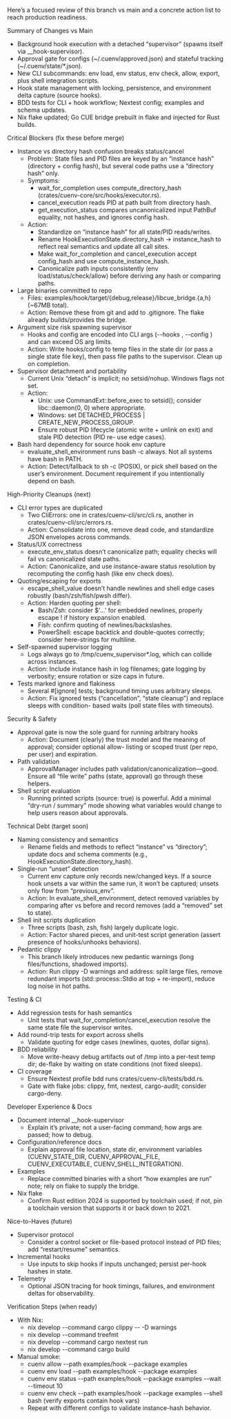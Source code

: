 Here’s a focused review of this branch vs main and a concrete action list to reach production
  readiness.

  Summary of Changes vs Main

  - Background hook execution with a detached “supervisor” (spawns itself via __hook-supervisor).
  - Approval gate for configs (~/.cuenv/approved.json) and stateful tracking (~/.cuenv/state/*.json).
  - New CLI subcommands: env load, env status, env check, allow, export, plus shell integration scripts.
  - Hook state management with locking, persistence, and environment delta capture (source hooks).
  - BDD tests for CLI + hook workflow; Nextest config; examples and schema updates.
  - Nix flake updated; Go CUE bridge prebuilt in flake and injected for Rust builds.

  Critical Blockers (fix these before merge)

  - Instance vs directory hash confusion breaks status/cancel
      - Problem: State files and PID files are keyed by an “instance hash” (directory + config hash),
  but several code paths use a “directory hash” only.
      - Symptoms:
          - wait_for_completion uses compute_directory_hash (crates/cuenv-core/src/hooks/executor.rs).
          - cancel_execution reads PID at path built from directory hash.
          - get_execution_status compares uncanonicalized input PathBuf equality, not hashes, and
  ignores config hash.
      - Action:
          - Standardize on “instance hash” for all state/PID reads/writes.
          - Rename HookExecutionState.directory_hash → instance_hash to reflect real semantics and
  update all call sites.
          - Make wait_for_completion and cancel_execution accept config_hash and use
  compute_instance_hash.
          - Canonicalize path inputs consistently (env load/status/check/allow) before deriving any hash
  or comparing paths.
  - Large binaries committed to repo
      - Files: examples/hook/target/{debug,release}/libcue_bridge.{a,h} (~67MB total).
      - Action: Remove these from git and add to .gitignore. The flake already builds/provides the
  bridge.
  - Argument size risk spawning supervisor
      - Hooks and config are encoded into CLI args (--hooks <json>, --config <json>) and can exceed OS
  arg limits.
      - Action: Write hooks/config to temp files in the state dir (or pass a single state file key),
  then pass file paths to the supervisor. Clean up on completion.
  - Supervisor detachment and portability
      - Current Unix “detach” is implicit; no setsid/nohup. Windows flags not set.
      - Action:
          - Unix: use CommandExt::before_exec to setsid(); consider libc::daemon(0, 0) where
  appropriate.
          - Windows: set DETACHED_PROCESS | CREATE_NEW_PROCESS_GROUP.
          - Ensure robust PID lifecycle (atomic write + unlink on exit) and stale PID detection (PID re-
  use edge cases).
  - Bash hard dependency for source hook env capture
      - evaluate_shell_environment runs bash -c always. Not all systems have bash in PATH.
      - Action: Detect/fallback to sh -c (POSIX), or pick shell based on the user’s environment.
  Document requirement if you intentionally depend on bash.

  High-Priority Cleanups (next)

  - CLI error types are duplicated
      - Two CliErrors: one in crates/cuenv-cli/src/cli.rs, another in crates/cuenv-cli/src/errors.rs.
      - Action: Consolidate into one, remove dead code, and standardize JSON envelopes across commands.
  - Status/UX correctness
      - execute_env_status doesn’t canonicalize path; equality checks will fail vs canonicalized state
  paths.
      - Action: Canonicalize, and use instance-aware status resolution by recomputing the config hash
  (like env check does).
  - Quoting/escaping for exports
      - escape_shell_value doesn’t handle newlines and shell edge cases robustly (bash/zsh/fish/pwsh
  differ).
      - Action: Harden quoting per shell:
          - Bash/Zsh: consider $'...' for embedded newlines, properly escape ! if history expansion
  enabled.
          - Fish: confirm quoting of newlines/backslashes.
          - PowerShell: escape backtick and double-quotes correctly; consider here-strings for
  multiline.
  - Self-spawned supervisor logging
      - Logs always go to /tmp/cuenv_supervisor*.log, which can collide across instances.
      - Action: Include instance hash in log filenames; gate logging by verbosity; ensure rotation or
  size caps in future.
  - Tests marked ignore and flakiness
      - Several #[ignore] tests; background timing uses arbitrary sleeps.
      - Action: Fix ignored tests (“cancellation”, “state cleanup”) and replace sleeps with condition-
  based waits (poll state files with timeouts).

  Security & Safety

  - Approval gate is now the sole guard for running arbitrary hooks
      - Action: Document (clearly) the trust model and the meaning of approval; consider optional allow-
  listing or scoped trust (per repo, per user) and expiration.
  - Path validation
      - ApprovalManager includes path validation/canonicalization—good. Ensure all “file write” paths
  (state, approval) go through these helpers.
  - Shell script evaluation
      - Running printed scripts (source: true) is powerful. Add a minimal “dry-run / summary” mode
  showing what variables would change to help users reason about approvals.

  Technical Debt (target soon)

  - Naming consistency and semantics
      - Rename fields and methods to reflect “instance” vs “directory”; update docs and schema comments
  (e.g., HookExecutionState.directory_hash).
  - Single-run “unset” detection
      - Current env capture only records new/changed keys. If a source hook unsets a var within the same
  run, it won’t be captured; unsets only flow from “previous_env”.
      - Action: In evaluate_shell_environment, detect removed variables by comparing after vs before and
  record removes (add a “removed” set to state).
  - Shell init scripts duplication
      - Three scripts (bash, zsh, fish) largely duplicate logic.
      - Action: Factor shared pieces, and unit-test script generation (assert presence of hooks/unhooks
  behaviors).
  - Pedantic clippy
      - This branch likely introduces new pedantic warnings (long files/functions, shadowed imports).
      - Action: Run clippy -D warnings and address: split large files, remove redundant imports
  (std::process::Stdio at top + re-import), reduce log noise in hot paths.

  Testing & CI

  - Add regression tests for hash semantics
      - Unit tests that wait_for_completion/cancel_execution resolve the same state file the supervisor
  writes.
  - Add round-trip tests for export across shells
      - Validate quoting for edge cases (newlines, quotes, dollar signs).
  - BDD reliability
      - Move write-heavy debug artifacts out of /tmp into a per-test temp dir; de-flake by waiting on
  state conditions (not fixed sleeps).
  - CI coverage
      - Ensure Nextest profile bdd runs crates/cuenv-cli/tests/bdd.rs.
      - Gate with flake jobs: clippy, fmt, nextest, cargo-audit; consider cargo-deny.

  Developer Experience & Docs

  - Document internal __hook-supervisor
      - Explain it’s private; not a user-facing command; how args are passed; how to debug.
  - Configuration/reference docs
      - Explain approval file location, state dir, environment variables (CUENV_STATE_DIR,
  CUENV_APPROVAL_FILE, CUENV_EXECUTABLE, CUENV_SHELL_INTEGRATION).
  - Examples
      - Replace committed binaries with a short “how examples are run” note; rely on flake to supply
  the bridge.
  - Nix flake
      - Confirm Rust edition 2024 is supported by toolchain used; if not, pin a toolchain version that
  supports it or back down to 2021.

  Nice-to-Haves (future)

  - Supervisor protocol
      - Consider a control socket or file-based protocol instead of PID files; add “restart/resume”
  semantics.
  - Incremental hooks
      - Use inputs to skip hooks if inputs unchanged; persist per-hook hashes in state.
  - Telemetry
      - Optional JSON tracing for hook timings, failures, and environment deltas for observability.

  Verification Steps (when ready)

  - With Nix:
      - nix develop --command cargo clippy -- -D warnings
      - nix develop --command treefmt
      - nix develop --command cargo nextest run
      - nix develop --command cargo build
  - Manual smoke:
      - cuenv allow --path examples/hook --package examples
      - cuenv env load --path examples/hook --package examples
      - cuenv env status --path examples/hook --package examples --wait --timeout 10
      - cuenv env check --path examples/hook --package examples --shell bash (verify exports contain
  hook vars)
      - Repeat with different configs to validate instance-hash behavior.
